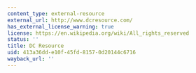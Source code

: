 ```yaml
---
content_type: external-resource
external_url: http://www.dcresource.com/
has_external_license_warning: true
license: https://en.wikipedia.org/wiki/All_rights_reserved
status: ''
title: DC Resource
uid: 413a36dd-e10f-45fd-8157-0d20144c6716
wayback_url: ''
---
```

